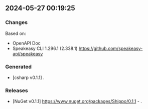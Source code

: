 

## 2024-05-27 00:19:25
### Changes
Based on:
- OpenAPI Doc  
- Speakeasy CLI 1.296.1 (2.338.1) https://github.com/speakeasy-api/speakeasy
### Generated
- [csharp v0.1.1] .
### Releases
- [NuGet v0.1.1] https://www.nuget.org/packages/Shippo/0.1.1 - .